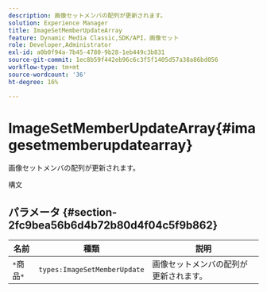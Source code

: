 ```yaml
---
description: 画像セットメンバの配列が更新されます。
solution: Experience Manager
title: ImageSetMemberUpdateArray
feature: Dynamic Media Classic,SDK/API，画像セット
role: Developer,Administrator
exl-id: a0b0f94a-7b45-4780-9b28-1eb449c3b831
source-git-commit: 1ec8b59f442eb96c6c3f5f1405d57a38a86bd056
workflow-type: tm+mt
source-wordcount: '36'
ht-degree: 16%

---
```


# ImageSetMemberUpdateArray{#imagesetmemberupdatearray}

画像セットメンバの配列が更新されます。

構文

## パラメータ {#section-2fc9bea56b6d4b72b80d4f04c5f9b862}

| 名前 | 種類 | 説明 |
|---|---|---|
| `*`商品`*` | `types:ImageSetMemberUpdate` | 画像セットメンバの配列が更新されます。 |
